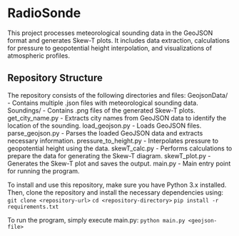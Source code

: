 # RadioSonde
This project processes meteorological sounding data in the GeoJSON format and generates Skew-T plots. It includes data extraction, calculations for pressure to geopotential height interpolation, and visualizations of atmospheric profiles.

## Repository Structure
The repository consists of the following directories and files:
GeojsonData/      - Contains multiple .json files with meteorological sounding data.
Soundings/        - Contains .png files of the generated Skew-T plots.
get_city_name.py  - Extracts city names from GeoJSON data to identify the location of the sounding.
load_geojson.py   - Loads GeoJSON files.
parse_geojson.py  - Parses the loaded GeoJSON data and extracts necessary information.
pressure_to_height.py - Interpolates pressure to geopotential height using the data.
skewT_calc.py     - Performs calculations to prepare the data for generating the Skew-T diagram.
skewT_plot.py     - Generates the Skew-T plot and saves the output.
main.py           - Main entry point for running the program.

To install and use this repository, make sure you have Python 3.x installed. Then, clone the repository and install the necessary dependencies using:
```git clone <repository-url>```
```cd <repository-directory>```
```pip install -r requirements.txt```

To run the program, simply execute main.py:
```python main.py <geojson-file>```
